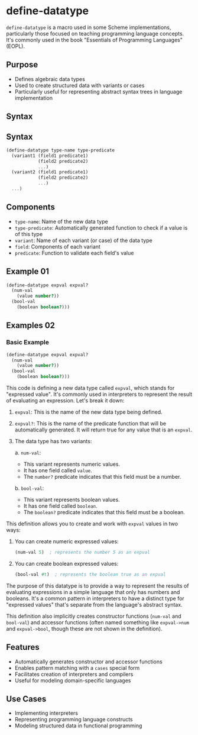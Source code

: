 # define-datatype 

`define-datatype` is a macro used in some Scheme implementations, particularly those focused on teaching programming language concepts. It's commonly used in the book "Essentials of Programming Languages" (EOPL).

## Purpose
- Defines algebraic data types
- Used to create structured data with variants or cases
- Particularly useful for representing abstract syntax trees in language implementation

## Syntax

## Syntax

```scheme
(define-datatype type-name type-predicate
  (variant1 (field1 predicate1)
            (field2 predicate2)
            ...)
  (variant2 (field1 predicate1)
            (field2 predicate2)
            ...)
  ...)
```

## Components
- `type-name`: Name of the new data type
- `type-predicate`: Automatically generated function to check if a value is of this type
- `variant`: Name of each variant (or case) of the data type
- `field`: Components of each variant
- `predicate`: Function to validate each field's value

## Example 01

```scheme
(define-datatype expval expval?
  (num-val
    (value number?))
  (bool-val
    (boolean boolean?)))
```

## Examples 02

### Basic Example

```scheme
(define-datatype expval expval?
  (num-val
    (value number?))
  (bool-val
    (boolean boolean?)))
```
This code is defining a new data type called `expval`, which stands for "expressed value". It's commonly used in interpreters to represent the result of evaluating an expression. Let's break it down:

1. `expval`: This is the name of the new data type being defined.

2. `expval?`: This is the name of the predicate function that will be automatically generated. It will return true for any value that is an `expval`.

3. The data type has two variants:

   a. `num-val`:
      - This variant represents numeric values.
      - It has one field called `value`.
      - The `number?` predicate indicates that this field must be a number.

   b. `bool-val`:
      - This variant represents boolean values.
      - It has one field called `boolean`.
      - The `boolean?` predicate indicates that this field must be a boolean.

This definition allows you to create and work with `expval` values in two ways:

1. You can create numeric expressed values:
   ```scheme
   (num-val 5)  ; represents the number 5 as an expval
   ```

2. You can create boolean expressed values:
   ```scheme
   (bool-val #t)  ; represents the boolean true as an expval
   ```

The purpose of this datatype is to provide a way to represent the results of evaluating expressions in a simple language that only has numbers and booleans. It's a common pattern in interpreters to have a distinct type for "expressed values" that's separate from the language's abstract syntax.

This definition also implicitly creates constructor functions (`num-val` and `bool-val`) and accessor functions (often named something like `expval->num` and `expval->bool`, though these are not shown in the definition).


## Features
- Automatically generates constructor and accessor functions
- Enables pattern matching with a `cases` special form
- Facilitates creation of interpreters and compilers
- Useful for modeling domain-specific languages

## Use Cases
- Implementing interpreters
- Representing programming language constructs
- Modeling structured data in functional programming

